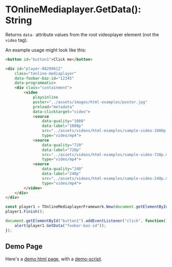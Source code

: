 # TOnlineMediaplayer.GetData(): String

Returns `data-` attribute values from the root videoplayer element (not the `video` tag).

An example usage might look like this:

```html
<button id="button1">Click me</button>

<div id="player-88299612"
	class="tonline-mediaplayer"
	data-foobar-baz-id="12345"
	data-programmatic>
	<div class="containment">
		<video
			playsinline
			poster="../assets/images/html-examples/poster.jpg"
			preload="metadata"
			data-clicktarget="video">
			<source
				data-quality="1080"
				data-label="1080p"
				src="../assets/videos/html-examples/sample-video-1080p.mp4"
				type="video/mp4">
			<source
				data-quality="720"
				data-label="720p"
				src="../assets/videos/html-examples/sample-video-720p.mp4"
				type="video/mp4">
			<source
				data-quality="240"
				data-label="240p"
				src="../assets/videos/html-examples/sample-video-240p.mp4"
				type="video/mp4">
		</video>
	</div>
</div>
```

```javascript
const player1 = TOnlineMediaplayerFramework.New(document.getElementById('player-88299612'));
player1.Finish();

document.getElementById("button1").addEventListener("click", function() {
	alert(player1.GetData("foobar-baz-id"));
});

```

## Demo Page

Here's a [demo html page](html/TOnlineVideoplayer.GetData.html), with a [demo-script](html/TOnlineVideoplayer.GetData.js).

